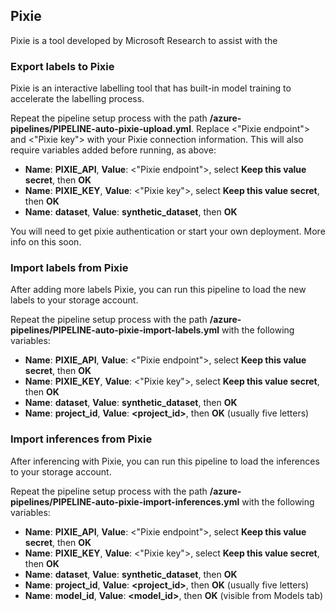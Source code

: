 ## Pixie 

Pixie is a tool developed by Microsoft Research to assist with the 

### Export labels to Pixie

Pixie is an interactive labelling tool that has built-in model training to accelerate the labelling process.

Repeat the pipeline setup process with the path **/azure-pipelines/PIPELINE-auto-pixie-upload.yml**. Replace \<"Pixie endpoint"\> and \<"Pixie key"\> with your Pixie connection information. This will also require variables added before running, as above:

- **Name**: **PIXIE_API**, **Value**: \<"Pixie endpoint"\>, select **Keep this value secret**, then **OK**
- **Name**: **PIXIE_KEY**, **Value**: \<"Pixie key"\>, select **Keep this value secret**, then **OK**
- **Name**: **dataset**, **Value**: **synthetic_dataset**, then **OK**

You will need to get pixie authentication or start your own deployment. More info on this soon.

### Import labels from Pixie

After adding more labels Pixie, you can run this pipeline to load the new labels to your storage account.

Repeat the pipeline setup process with the path **/azure-pipelines/PIPELINE-auto-pixie-import-labels.yml** with the following variables:

- **Name**: **PIXIE_API**, **Value**: \<"Pixie endpoint"\>, select **Keep this value secret**, then **OK**
- **Name**: **PIXIE_KEY**, **Value**: \<"Pixie key"\>, select **Keep this value secret**, then **OK**
- **Name**: **dataset**, **Value**: **synthetic_dataset**, then **OK**
- **Name**: **project_id**, **Value**: **<project_id>**, then **OK** (usually five letters)

### Import inferences from Pixie

After inferencing with Pixie, you can run this pipeline to load the inferences to your storage account.

Repeat the pipeline setup process with the path **/azure-pipelines/PIPELINE-auto-pixie-import-inferences.yml** with the following variables:

- **Name**: **PIXIE_API**, **Value**: \<"Pixie endpoint"\>, select **Keep this value secret**, then **OK**
- **Name**: **PIXIE_KEY**, **Value**: \<"Pixie key"\>, select **Keep this value secret**, then **OK**
- **Name**: **dataset**, **Value**: **synthetic_dataset**, then **OK**
- **Name**: **project_id**, **Value**: **<project_id>**, then **OK** (usually five letters)
- **Name**: **model_id**, **Value**: **<model_id>**, then **OK** (visible from Models tab)
